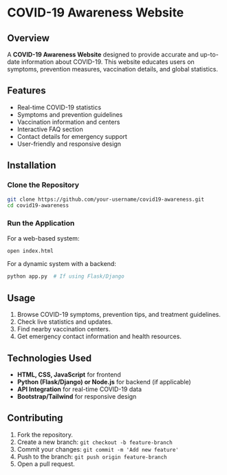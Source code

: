 # COVID-19 Awareness Website

## Overview
A **COVID-19 Awareness Website** designed to provide accurate and up-to-date information about COVID-19. This website educates users on symptoms, prevention measures, vaccination details, and global statistics.

## Features
- Real-time COVID-19 statistics
- Symptoms and prevention guidelines
- Vaccination information and centers
- Interactive FAQ section
- Contact details for emergency support
- User-friendly and responsive design

## Installation

### Clone the Repository
```bash
git clone https://github.com/your-username/covid19-awareness.git
cd covid19-awareness
```

### Run the Application
For a web-based system:
```bash
open index.html
```
For a dynamic system with a backend:
```bash
python app.py  # If using Flask/Django
```

## Usage
1. Browse COVID-19 symptoms, prevention tips, and treatment guidelines.
2. Check live statistics and updates.
3. Find nearby vaccination centers.
4. Get emergency contact information and health resources.

## Technologies Used
- **HTML, CSS, JavaScript** for frontend
- **Python (Flask/Django) or Node.js** for backend (if applicable)
- **API Integration** for real-time COVID-19 data
- **Bootstrap/Tailwind** for responsive design

## Contributing
1. Fork the repository.
2. Create a new branch: `git checkout -b feature-branch`
3. Commit your changes: `git commit -m 'Add new feature'`
4. Push to the branch: `git push origin feature-branch`
5. Open a pull request.


